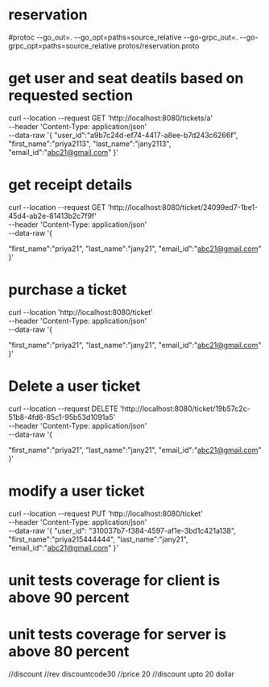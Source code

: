 # reservation
#protoc --go_out=. --go_opt=paths=source_relative     --go-grpc_out=. --go-grpc_opt=paths=source_relative     protos/reservation.proto


# get user and seat deatils based on requested section
curl --location --request GET 'http://localhost:8080/tickets/a' \
--header 'Content-Type: application/json' \
--data-raw '{
    "user_id":"a9b7c24d-ef74-4417-a8ee-b7d243c6266f",
   "first_name":"priya2113",
   "last_name":"jany2113",
   "email_id":"abc21@gmail.com"
}'


# get receipt details 
curl --location --request GET 'http://localhost:8080/ticket/24099ed7-1be1-45d4-ab2e-81413b2c7f9f' \
--header 'Content-Type: application/json' \
--data-raw '{
    
   "first_name":"priya21",
   "last_name":"jany21",
   "email_id":"abc21@gmail.com"
}'

# purchase a ticket 
curl --location 'http://localhost:8080/ticket' \
--header 'Content-Type: application/json' \
--data-raw '{
    
   "first_name":"priya21",
   "last_name":"jany21",
   "email_id":"abc21@gmail.com"
}'

# Delete a user ticket
curl --location --request DELETE 'http://localhost:8080/ticket/19b57c2c-51b8-4fd6-85c1-95b53d1091a5' \
--header 'Content-Type: application/json' \
--data-raw '{
    
   "first_name":"priya21",
   "last_name":"jany21",
   "email_id":"abc21@gmail.com"
}'

# modify a user ticket 

curl --location --request PUT 'http://localhost:8080/ticket' \
--header 'Content-Type: application/json' \
--data-raw '{
    "user_id": "310037b7-f384-4597-af1e-3bd1c421a138",
   "first_name":"priya215444444",
   "last_name":"jany21",
   "email_id":"abc21@gmail.com"
}'

# unit tests coverage for client is above 90 percent
# unit tests coverage for server is above 80 percent


//discount
//rev discountcode30
//price 20
//discount upto 20 dollar
